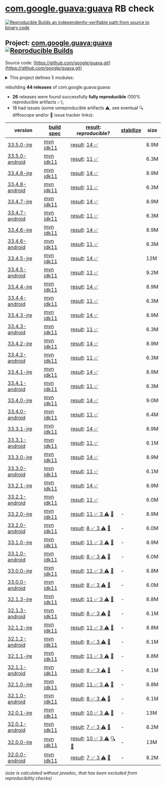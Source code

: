 [com.google.guava:guava](https://central.sonatype.com/artifact/com.google.guava/guava/versions) RB check
=======

[![Reproducible Builds](https://reproducible-builds.org/images/logos/rb.svg) an independently-verifiable path from source to binary code](https://reproducible-builds.org/)

## Project: [com.google.guava:guava](https://central.sonatype.com/artifact/com.google.guava/guava/versions) [![Reproducible Builds](https://img.shields.io/endpoint?url=https://raw.githubusercontent.com/jvm-repo-rebuild/reproducible-central/master/content/com/google/guava/badge.json)](https://github.com/jvm-repo-rebuild/reproducible-central/blob/master/content/com/google/guava/README.md)

Source code: [https://github.com/google/guava.git](https://github.com/google/guava.git)

<details><summary>This project defines 5 modules:</summary>

* [com.google.guava:guava](https://central.sonatype.com/artifact/com.google.guava/guava/overview)
* [com.google.guava:guava-bom](https://central.sonatype.com/artifact/com.google.guava/guava-bom/overview)
* [com.google.guava:guava-gwt](https://central.sonatype.com/artifact/com.google.guava/guava-gwt/overview)
* [com.google.guava:guava-parent](https://central.sonatype.com/artifact/com.google.guava/guava-parent/overview)
* [com.google.guava:guava-testlib](https://central.sonatype.com/artifact/com.google.guava/guava-testlib/overview)
</details>

rebuilding **44 releases** of com.google.guava:guava:
- **26** releases were found successfully **fully reproducible** (100% reproducible artifacts :white_check_mark:),
- 18 had issues (some unreproducible artifacts :warning:, see eventual :mag: diffoscope and/or :memo: issue tracker links):

| version | [build spec](/BUILDSPEC.md) | [result](https://reproducible-builds.org/docs/jvm/): reproducible? | [stabilize](https://github.com/google/oss-rebuild/blob/main/cmd/stabilize/README.md) | size |
| -- | --------- | ------ | ------ | -- |
| [33.5.0-jre](https://central.sonatype.com/artifact/com.google.guava/guava/33.5.0-jre/pom) | [mvn jdk11](guava-33.5.0-jre.buildspec) | [result](guava-parent-33.5.0-jre.buildinfo): [14 :white_check_mark: ](guava-parent-33.5.0-jre.buildcompare) | | 8.9M |
| [33.5.0-android](https://central.sonatype.com/artifact/com.google.guava/guava/33.5.0-android/pom) | [mvn jdk11](guava-33.5.0-android.buildspec) | [result](guava-parent-33.5.0-android.buildinfo): [11 :white_check_mark: ](guava-parent-33.5.0-android.buildcompare) | | 6.3M |
| [33.4.8-jre](https://central.sonatype.com/artifact/com.google.guava/guava/33.4.8-jre/pom) | [mvn jdk11](guava-33.4.8-jre.buildspec) | [result](guava-parent-33.4.8-jre.buildinfo): [14 :white_check_mark: ](guava-parent-33.4.8-jre.buildcompare) | | 8.9M |
| [33.4.8-android](https://central.sonatype.com/artifact/com.google.guava/guava/33.4.8-android/pom) | [mvn jdk11](guava-33.4.8-android.buildspec) | [result](guava-parent-33.4.8-android.buildinfo): [11 :white_check_mark: ](guava-parent-33.4.8-android.buildcompare) | | 6.3M |
| [33.4.7-jre](https://central.sonatype.com/artifact/com.google.guava/guava/33.4.7-jre/pom) | [mvn jdk11](guava-33.4.7-jre.buildspec) | [result](guava-parent-33.4.7-jre.buildinfo): [14 :white_check_mark: ](guava-parent-33.4.7-jre.buildcompare) | | 8.9M |
| [33.4.7-android](https://central.sonatype.com/artifact/com.google.guava/guava/33.4.7-android/pom) | [mvn jdk11](guava-33.4.7-android.buildspec) | [result](guava-parent-33.4.7-android.buildinfo): [11 :white_check_mark: ](guava-parent-33.4.7-android.buildcompare) | | 6.3M |
| [33.4.6-jre](https://central.sonatype.com/artifact/com.google.guava/guava/33.4.6-jre/pom) | [mvn jdk11](guava-33.4.6-jre.buildspec) | [result](guava-parent-33.4.6-jre.buildinfo): [14 :white_check_mark: ](guava-parent-33.4.6-jre.buildcompare) | | 8.9M |
| [33.4.6-android](https://central.sonatype.com/artifact/com.google.guava/guava/33.4.6-android/pom) | [mvn jdk11](guava-33.4.6-android.buildspec) | [result](guava-parent-33.4.6-android.buildinfo): [11 :white_check_mark: ](guava-parent-33.4.6-android.buildcompare) | | 6.3M |
| [33.4.5-jre](https://central.sonatype.com/artifact/com.google.guava/guava/33.4.5-jre/pom) | [mvn jdk11](guava-33.4.5-jre.buildspec) | [result](guava-parent-33.4.5-jre.buildinfo): [14 :white_check_mark: ](guava-parent-33.4.5-jre.buildcompare) | | 12M |
| [33.4.5-android](https://central.sonatype.com/artifact/com.google.guava/guava/33.4.5-android/pom) | [mvn jdk11](guava-33.4.5-android.buildspec) | [result](guava-parent-33.4.5-android.buildinfo): [11 :white_check_mark: ](guava-parent-33.4.5-android.buildcompare) | | 9.2M |
| [33.4.4-jre](https://central.sonatype.com/artifact/com.google.guava/guava/33.4.4-jre/pom) | [mvn jdk11](guava-33.4.4-jre.buildspec) | [result](guava-parent-33.4.4-jre.buildinfo): [14 :white_check_mark: ](guava-parent-33.4.4-jre.buildcompare) | | 8.9M |
| [33.4.4-android](https://central.sonatype.com/artifact/com.google.guava/guava/33.4.4-android/pom) | [mvn jdk11](guava-33.4.4-android.buildspec) | [result](guava-parent-33.4.4-android.buildinfo): [11 :white_check_mark: ](guava-parent-33.4.4-android.buildcompare) | | 6.3M |
| [33.4.3-jre](https://central.sonatype.com/artifact/com.google.guava/guava/33.4.3-jre/pom) | [mvn jdk11](guava-33.4.3-jre.buildspec) | [result](guava-parent-33.4.3-jre.buildinfo): [14 :white_check_mark: ](guava-parent-33.4.3-jre.buildcompare) | | 8.9M |
| [33.4.3-android](https://central.sonatype.com/artifact/com.google.guava/guava/33.4.3-android/pom) | [mvn jdk11](guava-33.4.3-android.buildspec) | [result](guava-parent-33.4.3-android.buildinfo): [11 :white_check_mark: ](guava-parent-33.4.3-android.buildcompare) | | 6.3M |
| [33.4.2-jre](https://central.sonatype.com/artifact/com.google.guava/guava/33.4.2-jre/pom) | [mvn jdk11](guava-33.4.2-jre.buildspec) | [result](guava-parent-33.4.2-jre.buildinfo): [14 :white_check_mark: ](guava-parent-33.4.2-jre.buildcompare) | | 8.9M |
| [33.4.2-android](https://central.sonatype.com/artifact/com.google.guava/guava/33.4.2-android/pom) | [mvn jdk11](guava-33.4.2-android.buildspec) | [result](guava-parent-33.4.2-android.buildinfo): [11 :white_check_mark: ](guava-parent-33.4.2-android.buildcompare) | | 6.3M |
| [33.4.1-jre](https://central.sonatype.com/artifact/com.google.guava/guava/33.4.1-jre/pom) | [mvn jdk11](guava-33.4.1-jre.buildspec) | [result](guava-parent-33.4.1-jre.buildinfo): [14 :white_check_mark: ](guava-parent-33.4.1-jre.buildcompare) | | 8.9M |
| [33.4.1-android](https://central.sonatype.com/artifact/com.google.guava/guava/33.4.1-android/pom) | [mvn jdk11](guava-33.4.1-android.buildspec) | [result](guava-parent-33.4.1-android.buildinfo): [11 :white_check_mark: ](guava-parent-33.4.1-android.buildcompare) | | 6.3M |
| [33.4.0-jre](https://central.sonatype.com/artifact/com.google.guava/guava/33.4.0-jre/pom) | [mvn jdk11](guava-33.4.0-jre.buildspec) | [result](guava-parent-33.4.0-jre.buildinfo): [14 :white_check_mark: ](guava-parent-33.4.0-jre.buildcompare) | | 9.0M |
| [33.4.0-android](https://central.sonatype.com/artifact/com.google.guava/guava/33.4.0-android/pom) | [mvn jdk11](guava-33.4.0-android.buildspec) | [result](guava-parent-33.4.0-android.buildinfo): [11 :white_check_mark: ](guava-parent-33.4.0-android.buildcompare) | | 6.4M |
| [33.3.1-jre](https://central.sonatype.com/artifact/com.google.guava/guava/33.3.1-jre/pom) | [mvn jdk11](guava-33.3.1-jre.buildspec) | [result](guava-parent-33.3.1-jre.buildinfo): [14 :white_check_mark: ](guava-parent-33.3.1-jre.buildcompare) | | 8.9M |
| [33.3.1-android](https://central.sonatype.com/artifact/com.google.guava/guava/33.3.1-android/pom) | [mvn jdk11](guava-33.3.1-android.buildspec) | [result](guava-parent-33.3.1-android.buildinfo): [11 :white_check_mark: ](guava-parent-33.3.1-android.buildcompare) | | 6.1M |
| [33.3.0-jre](https://central.sonatype.com/artifact/com.google.guava/guava/33.3.0-jre/pom) | [mvn jdk11](guava-33.3.0-jre.buildspec) | [result](guava-parent-33.3.0-jre.buildinfo): [14 :white_check_mark: ](guava-parent-33.3.0-jre.buildcompare) | | 8.9M |
| [33.3.0-android](https://central.sonatype.com/artifact/com.google.guava/guava/33.3.0-android/pom) | [mvn jdk11](guava-33.3.0-android.buildspec) | [result](guava-parent-33.3.0-android.buildinfo): [11 :white_check_mark: ](guava-parent-33.3.0-android.buildcompare) | | 6.1M |
| [33.2.1-jre](https://central.sonatype.com/artifact/com.google.guava/guava/33.2.1-jre/pom) | [mvn jdk11](guava-33.2.1-jre.buildspec) | [result](guava-parent-33.2.1-jre.buildinfo): [14 :white_check_mark: ](guava-parent-33.2.1-jre.buildcompare) | | 8.9M |
| [33.2.1-android](https://central.sonatype.com/artifact/com.google.guava/guava/33.2.1-android/pom) | [mvn jdk11](guava-33.2.1-android.buildspec) | [result](guava-parent-33.2.1-android.buildinfo): [11 :white_check_mark: ](guava-parent-33.2.1-android.buildcompare) | | 6.0M |
| [33.2.0-jre](https://central.sonatype.com/artifact/com.google.guava/guava/33.2.0-jre/pom) | [mvn jdk11](guava-33.2.0-jre.buildspec) | [result](guava-parent-33.2.0-jre.buildinfo): [11 :white_check_mark:  3 :warning:](guava-parent-33.2.0-jre.buildcompare) [:memo:](https://github.com/google/guava/issues/6321#issuecomment-2659533100) | - | 8.9M |
| [33.2.0-android](https://central.sonatype.com/artifact/com.google.guava/guava/33.2.0-android/pom) | [mvn jdk11](guava-33.2.0-android.buildspec) | [result](guava-parent-33.2.0-android.buildinfo): [8 :white_check_mark:  3 :warning:](guava-parent-33.2.0-android.buildcompare) [:memo:](https://github.com/google/guava/issues/6321#issuecomment-2659533100) | - | 6.0M |
| [33.1.0-jre](https://central.sonatype.com/artifact/com.google.guava/guava/33.1.0-jre/pom) | [mvn jdk11](guava-33.1.0-jre.buildspec) | [result](guava-parent-33.1.0-jre.buildinfo): [11 :white_check_mark:  3 :warning:](guava-parent-33.1.0-jre.buildcompare) [:memo:](https://github.com/google/guava/issues/6321#issuecomment-2659533100) | - | 8.9M |
| [33.1.0-android](https://central.sonatype.com/artifact/com.google.guava/guava/33.1.0-android/pom) | [mvn jdk11](guava-33.1.0-android.buildspec) | [result](guava-parent-33.1.0-android.buildinfo): [8 :white_check_mark:  3 :warning:](guava-parent-33.1.0-android.buildcompare) [:memo:](https://github.com/google/guava/issues/6321#issuecomment-2659533100) | - | 6.0M |
| [33.0.0-jre](https://central.sonatype.com/artifact/com.google.guava/guava/33.0.0-jre/pom) | [mvn jdk11](guava-33.0.0-jre.buildspec) | [result](guava-parent-33.0.0-jre.buildinfo): [11 :white_check_mark:  3 :warning:](guava-parent-33.0.0-jre.buildcompare) [:memo:](https://github.com/google/guava/issues/6321#issuecomment-2659533100) | - | 8.8M |
| [33.0.0-android](https://central.sonatype.com/artifact/com.google.guava/guava/33.0.0-android/pom) | [mvn jdk11](guava-33.0.0-android.buildspec) | [result](guava-parent-33.0.0-android.buildinfo): [8 :white_check_mark:  3 :warning:](guava-parent-33.0.0-android.buildcompare) [:memo:](https://github.com/google/guava/issues/6321#issuecomment-2659533100) | - | 6.0M |
| [32.1.3-jre](https://central.sonatype.com/artifact/com.google.guava/guava/32.1.3-jre/pom) | [mvn jdk11](guava-32.1.3-jre.buildspec) | [result](guava-parent-32.1.3-jre.buildinfo): [11 :white_check_mark:  3 :warning:](guava-parent-32.1.3-jre.buildcompare) [:memo:](https://github.com/google/guava/issues/6321#issuecomment-2659533100) | - | 8.8M |
| [32.1.3-android](https://central.sonatype.com/artifact/com.google.guava/guava/32.1.3-android/pom) | [mvn jdk11](guava-32.1.3-android.buildspec) | [result](guava-parent-32.1.3-android.buildinfo): [8 :white_check_mark:  3 :warning:](guava-parent-32.1.3-android.buildcompare) [:memo:](https://github.com/google/guava/issues/6321#issuecomment-2659533100) | - | 6.1M |
| [32.1.2-jre](https://central.sonatype.com/artifact/com.google.guava/guava/32.1.2-jre/pom) | [mvn jdk11](guava-32.1.2-jre.buildspec) | [result](guava-parent-32.1.2-jre.buildinfo): [11 :white_check_mark:  3 :warning:](guava-parent-32.1.2-jre.buildcompare) [:memo:](https://github.com/google/guava/issues/6321#issuecomment-2659533100) | - | 8.8M |
| [32.1.2-android](https://central.sonatype.com/artifact/com.google.guava/guava/32.1.2-android/pom) | [mvn jdk11](guava-32.1.2-android.buildspec) | [result](guava-parent-32.1.2-android.buildinfo): [8 :white_check_mark:  3 :warning:](guava-parent-32.1.2-android.buildcompare) [:memo:](https://github.com/google/guava/issues/6321#issuecomment-2659533100) | - | 6.1M |
| [32.1.1-jre](https://central.sonatype.com/artifact/com.google.guava/guava/32.1.1-jre/pom) | [mvn jdk11](guava-32.1.1-jre.buildspec) | [result](guava-parent-32.1.1-jre.buildinfo): [11 :white_check_mark:  3 :warning:](guava-parent-32.1.1-jre.buildcompare) [:memo:](https://github.com/google/guava/issues/6321#issuecomment-2659533100) | - | 8.8M |
| [32.1.1-android](https://central.sonatype.com/artifact/com.google.guava/guava/32.1.1-android/pom) | [mvn jdk11](guava-32.1.1-android.buildspec) | [result](guava-parent-32.1.1-android.buildinfo): [8 :white_check_mark:  3 :warning:](guava-parent-32.1.1-android.buildcompare) [:memo:](https://github.com/google/guava/issues/6321#issuecomment-2659533100) | - | 6.1M |
| [32.1.0-jre](https://central.sonatype.com/artifact/com.google.guava/guava/32.1.0-jre/pom) | [mvn jdk11](guava-32.1.0-jre.buildspec) | [result](guava-parent-32.1.0-jre.buildinfo): [11 :white_check_mark:  3 :warning:](guava-parent-32.1.0-jre.buildcompare) [:memo:](https://github.com/google/guava/issues/6321#issuecomment-2659533100) | - | 8.8M |
| [32.1.0-android](https://central.sonatype.com/artifact/com.google.guava/guava/32.1.0-android/pom) | [mvn jdk11](guava-32.1.0-android.buildspec) | [result](guava-parent-32.1.0-android.buildinfo): [8 :white_check_mark:  3 :warning:](guava-parent-32.1.0-android.buildcompare) [:memo:](https://github.com/google/guava/issues/6321#issuecomment-2659533100) | - | 6.1M |
| [32.0.1-jre](https://central.sonatype.com/artifact/com.google.guava/guava/32.0.1-jre/pom) | [mvn jdk11](guava-32.0.1-jre.buildspec) | [result](guava-parent-32.0.1-jre.buildinfo): [10 :white_check_mark:  3 :warning:](guava-parent-32.0.1-jre.buildcompare) [:memo:](https://github.com/google/guava/issues/6321#issuecomment-2659533100) | - | 13M |
| [32.0.1-android](https://central.sonatype.com/artifact/com.google.guava/guava/32.0.1-android/pom) | [mvn jdk11](guava-32.0.1-android.buildspec) | [result](guava-parent-32.0.1-android.buildinfo): [7 :white_check_mark:  3 :warning:](guava-parent-32.0.1-android.buildcompare) [:memo:](https://github.com/google/guava/issues/6321#issuecomment-2659533100) | - | 8.2M |
| [32.0.0-jre](https://central.sonatype.com/artifact/com.google.guava/guava/32.0.0-jre/pom) | [mvn jdk11](guava-32.0.0-jre.buildspec) | [result](guava-parent-32.0.0-jre.buildinfo): [10 :white_check_mark:  3 :warning:](guava-parent-32.0.0-jre.buildcompare) [:mag:](guava-parent-32.0.0-jre.diffoscope) [:memo:](https://github.com/google/guava/issues/6321#issuecomment-2659533100) | - | 13M |
| [32.0.0-android](https://central.sonatype.com/artifact/com.google.guava/guava/32.0.0-android/pom) | [mvn jdk11](guava-32.0.0-android.buildspec) | [result](guava-parent-32.0.0-android.buildinfo): [7 :white_check_mark:  3 :warning:](guava-parent-32.0.0-android.buildcompare) [:memo:](https://github.com/google/guava/issues/6321#issuecomment-2659533100) | - | 8.2M |

<i>(size is calculated without javadoc, that has been excluded from reproducibility checks)</i>
